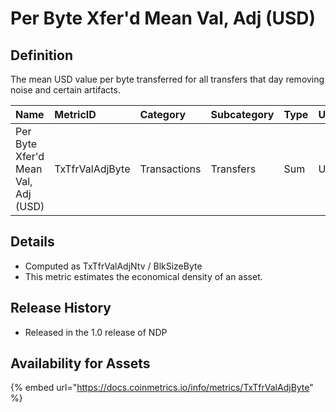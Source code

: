 # Per Byte Xfer'd Mean Val, Adj \(USD\)

## Definition

The mean USD value per byte transferred for all transfers that day removing noise and certain artifacts.

| Name | MetricID | Category | Subcategory | Type | Unit | Interval |
| :--- | :--- | :--- | :--- | :--- | :--- | :--- |
| Per Byte Xfer'd Mean Val, Adj \(USD\) | TxTfrValAdjByte | Transactions | Transfers | Sum | USD | 1 day |

## Details

* Computed as TxTfrValAdjNtv / BlkSizeByte
* This metric estimates the economical density of an asset.

## Release History

* Released in the 1.0 release of NDP

## Availability for Assets

{% embed url="https://docs.coinmetrics.io/info/metrics/TxTfrValAdjByte" %}

